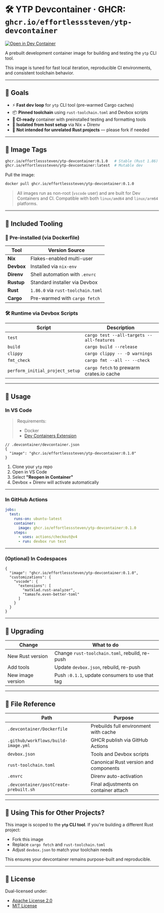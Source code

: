 # 🛠️ YTP Devcontainer · GHCR: `ghcr.io/effortlesssteven/ytp-devcontainer`

[![Open in Dev Container](https://img.shields.io/badge/open%20in-devcontainer-blue?logo=visualstudiocode)](https://github.dev/effortlesssteven/ytp-devcontainer)

A prebuilt development container image for building and testing the `ytp` CLI tool.

This image is tuned for fast local iteration, reproducible CI environments, and consistent toolchain behavior.

---

## 🎯 Goals

- ⚡ **Fast dev loop** for `ytp` CLI tool (pre-warmed Cargo caches)
- 📦 **Pinned toolchain** using `rust-toolchain.toml` and Devbox scripts
- 🧪 **CI-ready** container with preinstalled testing and formatting tools
- 🧼 **Isolated from host setup** via Nix + Direnv
- 🚫 **Not intended for unrelated Rust projects** — please fork if needed

---

## 🐳 Image Tags

```bash
ghcr.io/effortlesssteven/ytp-devcontainer:0.1.0   # Stable (Rust 1.86)
ghcr.io/effortlesssteven/ytp-devcontainer:latest  # Mutable dev
```

Pull the image:

```bash
docker pull ghcr.io/effortlesssteven/ytp-devcontainer:0.1.0
```

> All images run as non-root (`vscode` user) and are built for Dev Containers and CI.
> Compatible with both `linux/amd64` and `linux/arm64` platforms.

---

## 🧰 Included Tooling

### 🔧 Pre-installed (via Dockerfile)

| Tool       | Version Source                     |
| ---------- | ---------------------------------- |
| **Nix**    | Flakes-enabled multi-user          |
| **Devbox** | Installed via `nix-env`            |
| **Direnv** | Shell automation with `.envrc`     |
| **Rustup** | Standard installer via Devbox      |
| **Rust**   | `1.86.0` via `rust-toolchain.toml` |
| **Cargo**  | Pre-warmed with `cargo fetch`      |

### 🛠 Runtime via Devbox Scripts

| Script                          | Description                               |
| ------------------------------- | ----------------------------------------- |
| `test`                          | `cargo test --all-targets --all-features` |
| `build`                         | `cargo build --release`                   |
| `clippy`                        | `cargo clippy -- -D warnings`             |
| `fmt_check`                     | `cargo fmt --all -- --check`              |
| `perform_initial_project_setup` | `cargo fetch` to prewarm crates.io cache  |

---

## 🚀 Usage

### In VS Code

> Requirements:
>
> * Docker
> * [Dev Containers Extension](https://marketplace.visualstudio.com/items?itemName=ms-vscode-remote.remote-containers)

```jsonc
// .devcontainer/devcontainer.json
{
  "image": "ghcr.io/effortlesssteven/ytp-devcontainer:0.1.0"
}
```

1. Clone your `ytp` repo
2. Open in VS Code
3. Select **"Reopen in Container"**
4. Devbox + Direnv will activate automatically

---

### In GitHub Actions

```yaml
jobs:
  test:
    runs-on: ubuntu-latest
    container:
      image: ghcr.io/effortlesssteven/ytp-devcontainer:0.1.0
    steps:
      - uses: actions/checkout@v4
      - run: devbox run test
```

---

### (Optional) In Codespaces

```jsonc
{
  "image": "ghcr.io/effortlesssteven/ytp-devcontainer:0.1.0",
  "customizations": {
    "vscode": {
      "extensions": [
        "matklad.rust-analyzer",
        "tamasfe.even-better-toml"
      ]
    }
  }
}
```

---

## 🔄 Upgrading

| Change            | What to do                                      |
| ----------------- | ----------------------------------------------- |
| New Rust version  | Change `rust-toolchain.toml`, rebuild, re-push  |
| Add tools         | Update `devbox.json`, rebuild, re-push          |
| New image version | Push `:0.1.1`, update consumers to use that tag |

---

## 📂 File Reference

| Path                                   | Purpose                               |
| -------------------------------------- | ------------------------------------- |
| `.devcontainer/Dockerfile`             | Prebuilds full environment with cache |
| `.github/workflows/build-image.yml`    | GHCR publish via GitHub Actions       |
| `devbox.json`                          | Tools and Devbox scripts              |
| `rust-toolchain.toml`                  | Canonical Rust version and components |
| `.envrc`                               | Direnv auto-activation                |
| `.devcontainer/postCreate-prebuilt.sh` | Final adjustments on container attach |

---

## 🔄 Using This for Other Projects?

This image is scoped to the **`ytp` CLI tool**. If you're building a different Rust project:

* Fork this image
* Replace `cargo fetch` and `rust-toolchain.toml`
* Adjust `devbox.json` to match your toolchain needs

This ensures your devcontainer remains purpose-built and reproducible.

---

## 📝 License

Dual-licensed under:

* [Apache License 2.0](LICENSE-APACHE)
* [MIT License](LICENSE-MIT)